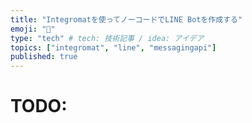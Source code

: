 ```yaml
---
title: "Integromatを使ってノーコードでLINE Botを作成する"
emoji: "👻"
type: "tech" # tech: 技術記事 / idea: アイデア
topics: ["integromat", "line", "messagingapi"]
published: true
---
```


# TODO:
